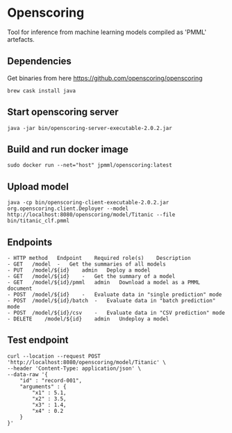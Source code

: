 # Openscoring

Tool for inference from machine learning models compiled as 'PMML' artefacts.

## Dependencies

Get binaries from here https://github.com/openscoring/openscoring

    brew cask install java

## Start openscoring server

    java -jar bin/openscoring-server-executable-2.0.2.jar

## Build and run docker image

    sudo docker run --net="host" jpmml/openscoring:latest



## Upload model

    java -cp bin/openscoring-client-executable-2.0.2.jar org.openscoring.client.Deployer --model http://localhost:8080/openscoring/model/Titanic --file bin/titanic_clf.pmml

## Endpoints

    - HTTP method	Endpoint	Required role(s)	Description
    - GET	/model	-	Get the summaries of all models
    - PUT	/model/${id}	admin	Deploy a model
    - GET	/model/${id}	-	Get the summary of a model
    - GET	/model/${id}/pmml	admin	Download a model as a PMML document
    - POST	/model/${id}	-	Evaluate data in "single prediction" mode
    - POST	/model/${id}/batch	-	Evaluate data in "batch prediction" mode
    - POST	/model/${id}/csv	-	Evaluate data in "CSV prediction" mode
    - DELETE	/model/${id}	admin	Undeploy a model

## Test endpoint

    curl --location --request POST 'http://localhost:8080/openscoring/model/Titanic' \
    --header 'Content-Type: application/json' \
    --data-raw '{
        "id" : "record-001",
        "arguments" : {
            "x1" : 5.1,
            "x2" : 3.5,
            "x3" : 1.4,
            "x4" : 0.2
        }
    }'
